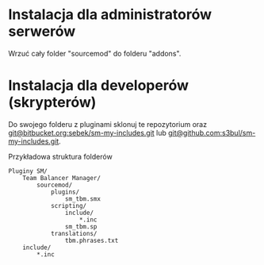 # Instalacja dla administratorów serwerów #
Wrzuć cały folder "sourcemod" do folderu "addons".

# Instalacja dla developerów (skrypterów) #
Do swojego folderu z pluginami sklonuj te repozytorium oraz [git@bitbucket.org:sebek/sm-my-includes.git](https://bitbucket.org/sebek/sm-my-includes) lub [git@github.com:s3bul/sm-my-includes.git](https://github.com/s3bul/sm-my-includes).

Przykładowa struktura folderów

	Pluginy SM/
		Team Balancer Manager/
			sourcemod/
				plugins/
					sm_tbm.smx
				scripting/
					include/
						*.inc
					sm_tbm.sp
				translations/
					tbm.phrases.txt
		include/
			*.inc
